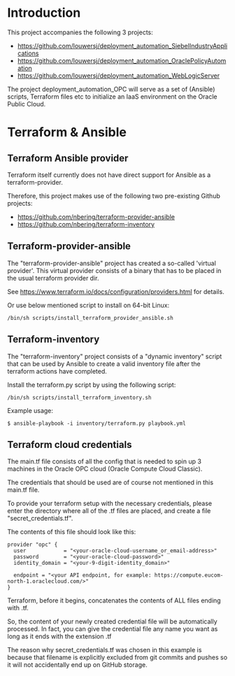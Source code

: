 # Introduction

This project accompanies the following 3 projects:

* https://github.com/louwersj/deployment_automation_SiebelIndustryApplications
* https://github.com/louwersj/deployment_automation_OraclePolicyAutomation
* https://github.com/louwersj/deployment_automation_WebLogicServer

The project deployment_automation_OPC will serve as a set of (Ansible) scripts,
Terraform files etc to initialize an IaaS environment on the Oracle Public Cloud.


# Terraform & Ansible

## Terraform Ansible provider
Terraform itself currently does not have direct support for Ansible as a terraform-provider.

Therefore, this project makes use of the following two pre-existing Github projects:

* https://github.com/nbering/terraform-provider-ansible
* https://github.com/nbering/terraform-inventory


## Terraform-provider-ansible
The "terraform-provider-ansible" project has created a so-called 'virtual provider'.
This virtual provider consists of a binary that has to be placed in the usual terraform
provider dir.

See https://www.terraform.io/docs/configuration/providers.html for details.

Or use below mentioned script to install on 64-bit Linux:

```
/bin/sh scripts/install_terraform_provider_ansible.sh
```

## Terraform-inventory
The "terraform-inventory" project consists of a "dynamic inventory" script that can be
used by Ansible to create a valid inventory file after the terraform actions have completed.

Install the terraform.py script by using the following script:

```
/bin/sh scripts/install_terraform_inventory.sh
```


Example usage:

```
$ ansible-playbook -i inventory/terraform.py playbook.yml
```


## Terraform cloud credentials
The main.tf file consists of all the config that is needed to spin up 3 machines in
the Oracle OPC cloud (Oracle Compute Cloud Classic).

The credentials that should be used are of course not mentioned in this main.tf file.

To provide your terraform setup with the necessary credentials, please enter the directory
where all of the .tf files are placed, and create a file "secret_credentials.tf".

The contents of this file should look like this:

```
provider "opc" {
  user            = "<your-oracle-cloud-username_or_email-address>"
  password        = "<your-oracle-cloud-password>"
  identity_domain = "<your-9-digit-identity_domain>"

  endpoint = "<your API endpoint, for example: https://compute.eucom-north-1.oraclecloud.com/>"
}
```

Terraform, before it begins, concatenates the contents of ALL files ending with .tf.

So, the content of your newly created credential file will be automatically processed.
In fact, you can give the credential file any name you want as long as it ends with the extension .tf

The reason why secret_credentials.tf was chosen in this example is because that filename is explicitly
excluded from git commits and pushes so it will not accidentally end up on GitHub storage.
